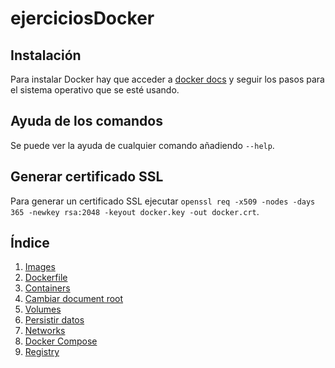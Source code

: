 # ejerciciosDocker

## Instalación

Para instalar Docker hay que acceder a [docker docs](https://docs.docker.com/install/) y seguir los pasos para el sistema operativo que se esté usando.

## Ayuda de los comandos

Se puede ver la ayuda de cualquier comando añadiendo `--help`.

## Generar certificado SSL

Para generar un certificado SSL ejecutar `openssl req -x509 -nodes -days 365 -newkey rsa:2048 -keyout docker.key -out docker.crt`.

## Índice

1. [Images](./contenido/images.md)
2. [Dockerfile](./contenido/dockerfile.md)
3. [Containers](./contenido/containers.md)
4. [Cambiar document root](./contenido/cambiar-document-root.md)
5. [Volumes](./contenido/volumes.md)
6. [Persistir datos](./contenido/persistir-datos.md)
7. [Networks](./contenido/networks.md)
8. [Docker Compose](./contenido/docker-compose.md)
9. [Registry](./contenido/registry.md)
